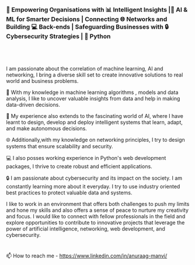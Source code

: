 ### 🚀 Empowering Organisations with 📊 Intelligent Insights |🧠 AI & ML for Smarter Decisions | Connecting 🌐 Networks and Building 💻 Back-ends | Safeguarding Businesses with 🔒 Cybersecurity Strategies | 🐍 Python
#
<br>


I am passionate about the correlation of machine learning, AI and networking, I bring a diverse skill set to create innovative solutions to real world and business problems.

🤖 With my knowledge in machine learning algorithms , models and data analysis, I like to uncover valuable insights from data and help in making data-driven decisions.

🧠 My experience also extends to the fascinating world of AI, where I have learnt to design, develop and deploy intelligent systems that learn, adapt, and make autonomous decisions.

🌐 Additionally,with my knowledge on networking principles, I try to design systems that ensure scalability and security.

💻 I also posses working experience in Python's web development packages, I thrive to create robust and efficient applications.

🔒 I am passionate about cybersecurity and its impact on the society. I am constantly learning more about it everyday. I try to use industry oriented best practices to protect valuable data and systems.

I like to work in an environment that offers both challenges to push my limits and hone my skills and also offers a sense of peace to nurture my creativity and focus.
I would like to connect with fellow professionals in the field and explore opportunities to contribute to innovative projects that leverage the power of artificial intelligence, networking, web development, and cybersecurity.

#

<!--- - 💞️ I’m looking to collaborate on ... --->
📫 How to reach me - https://www.linkedin.com/in/anuraag-manvi/

<!---
anuraagmanvi/anuraagmanvi is a ✨ special ✨ repository because its `README.md` (this file) appears on your GitHub profile.
You can click the Preview link to take a look at your changes.
--->
